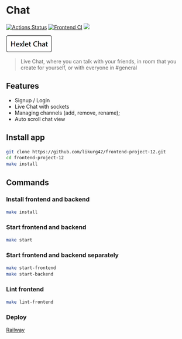 # Chat

[![Actions Status](https://github.com/likurg42/frontend-project-12/workflows/hexlet-check/badge.svg)](https://github.com/likurg42/frontend-project-12/actions)
[![Frontend CI](https://github.com/likurg42/frontend-project-12/actions/workflows/fronend-ci.yml/badge.svg)](https://github.com/likurg42/frontend-project-12/actions/workflows/fronend-ci.yml)
<a href="https://codeclimate.com/github/likurg42/frontend-project-12/maintainability"><img src="https://api.codeclimate.com/v1/badges/56ece09e72c6fbef0a6e/maintainability" /></a>

[![chat logo](frontend/src/images/logo.png)](https://frontend-project-12-production-4107.up.railway.app/)

> Live Chat, where you can talk with your friends, in room that you create for yourself, or with
> everyone in #general

## Features

- Signup / Login
- Live Chat with sockets
- Managing channels (add, remove, rename);
- Auto scroll chat view

## Install app

```sh
git clone https://github.com/likurg42/frontend-project-12.git
cd frontend-project-12
make install
```

## Commands

### Install frontend and backend

```sh
make install
```

### Start frontend and backend

```sh
make start
```

### Start frontend and backend separately

```sh
make start-frontend
make start-backend
```

### Lint frontend

```sh
make lint-frontend
```

### Deploy

[Railway](https://frontend-project-12-production-4107.up.railway.app/)
